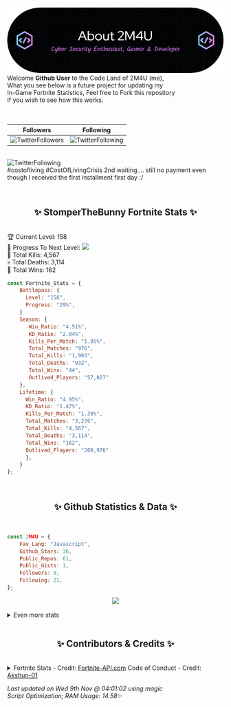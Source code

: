 
  ![Header](./src/github-banner.png)
  <br>
  Welcome **Github User** to the Code Land of 2M4U (me),<br>
  What you see below is a future project for updating my<br>
  In-Game Fortnite Statistics, Feel free to Fork this repository<br>
  If you wish to see how this works.
  <br><br>
  <br>
  
  | Followers  | Following |
  | ---------- |:---------:|
  | ![TwitterFollowers](https://img.shields.io/badge/Twitter%20Followers-79-blue)  | ![TwitterFollowing](https://img.shields.io/badge/Twitter%20Following-232-blue)  |


  <br>![TwitterFollowing](https://img.shields.io/badge/Latest%20Tweet--blue)<br>
  #costofliving #CostOfLivingCrisis 
2nd waiting.... still no payment even though I received the first installment first day :/
   
  <br><h2 align="center"> ✨ StomperTheBunny Fortnite Stats ✨</h2><br>
  🏆 Current Level: 158<br>
  🎉 Progress To Next Level: ![](https://geps.dev/progress/29)<br>
  🎯 Total Kills: 4,567<br>
  💀 Total Deaths: 3,114<br>
  👑 Total Wins: 162<br>

```js
const Fortnite_Stats = {
    Battlepass: {
      Level: "158",
      Progress: "29%",    
    }
    Season: { 
       Win_Ratio: "4.51%",
       KD_Ratio: "2.04%",
       Kills_Per_Match: "1.95%",
       Total_Matches: "976",
       Total_Kills: "1,903",
       Total_Deaths: "932",
       Total_Wins: "44",
       Outlived_Players: "57,027"
    },
    Lifetime: {
      Win_Ratio: "4.95%",
      KD_Ratio: "1.47%",
      Kills_Per_Match: "1.39%",
      Total_Matches: "3,276",
      Total_Kills: "4,567",
      Total_Deaths: "3,114",
      Total_Wins: "162",
      Outlived_Players: "200,976"
      },
    }
}; 
```


<br><h2 align="center"> ✨ Github Statistics & Data ✨</h2><br>

```js
const 2M4U = {
    Fav_Lang: "Javascript",
    Github_Stars: 36,
    Public_Repos: 61,
    Public_Gists: 1,
    Followers: 8,
    Following: 21,
}; 
```

<p align="center">
<img src="https://github-readme-streak-stats.herokuapp.com/?user=2M4U&theme=tokyonight">
</p>
<details>
  <summary>
      Even more stats
  </summary>
  <p align="center">
    <img src="https://github-profile-trophy.vercel.app/?username=2M4U&theme=dracula">
    <img src="https://github-readme-stats.vercel.app/api?username=2M4U&theme=tokyonight&count_private=true&show_icons=true&include_all_commits=true">
  </p>
</details>
<br><h2 align="center"> ✨ Contributors & Credits ✨</h2><br>
<details>
  <summary>
      Fortnite Stats - Credit: <a href="https://fortnite-api.com/?utm_source=github.com/2M4U/2M4U">Fortnite-API.com</a>
      Code of Conduct - Credit: <a href="https://github.com/Akshun-01">Akshun-01</a>
  </summary>
</details>

<!-- Last updated on Wed Nov 09 2022 04:01:02 GMT+0000 (Coordinated Universal Time) ;-;-->
<i>Last updated on  Wed 9th Nov @ 04:01:02 using magic<br>
Script Optimization; RAM Usage: 14.58</i>✨